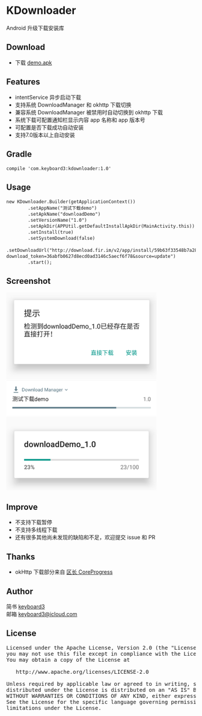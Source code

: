 # KDownloader
Android 升级下载安装库

## Download
* 下载 [demo.apk](./demo.apk) <br/>

## Features
* intentService 异步启动下载
* 支持系统 DownloadManager 和 okhttp 下载切换
* 兼容系统 DownloadManager 被禁用时自动切换到 okhttp 下载
* 系统下载可配置通知栏显示内容 app 名称和 app 版本号
* 可配置是否下载成功自动安装
* 支持7.0版本以上自动安装

## Gradle
```
compile 'com.keyboard3:kdownloader:1.0'
```

## Usage
```
new KDownloader.Builder(getApplicationContext())
        .setAppName("测试下载demo")
        .setApkName("downloadDemo")
        .setVersionName("1.0")
        .setApkDir(APPUtil.getDefaultInstallApkDir(MainActivity.this))
        .setInstall(true)
        .setSystemDownload(false)
        .setDownloadUrl("http://download.fir.im/v2/app/install/59b63f33548b7a28a000008b?download_token=36abfb0627d8ecd0ad3146c5aecf6f78&source=update")
        .start();
```

## Screenshot
<img src="./screenshot/ss1.png" width="400">
<img src="./screenshot/ss2.png" width="400">
<img src="./screenshot/ss3.png" width="400">

## Improve
* 不支持下载暂停
* 不支持多线程下载
* 还有很多其他尚未发现的缺陷和不足，欢迎提交 issue 和 PR

## Thanks
* okHttp 下载部分来自 [区长 CoreProgress](https://github.com/lizhangqu/CoreProgress)

## Author

简书 [keyboard3](http://www.jianshu.com/users/62329de8c8a6/latest_articles)<br>
邮箱 keyboard3@icloud.com

## License
<pre>
Licensed under the Apache License, Version 2.0 (the "License");
you may not use this file except in compliance with the License.
You may obtain a copy of the License at

   http://www.apache.org/licenses/LICENSE-2.0

Unless required by applicable law or agreed to in writing, software
distributed under the License is distributed on an "AS IS" BASIS,
WITHOUT WARRANTIES OR CONDITIONS OF ANY KIND, either express or implied.
See the License for the specific language governing permissions and
limitations under the License.
</pre>
